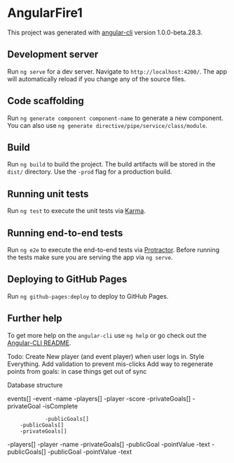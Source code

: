 # AngularFire1

This project was generated with [angular-cli](https://github.com/angular/angular-cli) version 1.0.0-beta.28.3.

## Development server
Run `ng serve` for a dev server. Navigate to `http://localhost:4200/`. The app will automatically reload if you change any of the source files.

## Code scaffolding

Run `ng generate component component-name` to generate a new component. You can also use `ng generate directive/pipe/service/class/module`.

## Build

Run `ng build` to build the project. The build artifacts will be stored in the `dist/` directory. Use the `-prod` flag for a production build.

## Running unit tests

Run `ng test` to execute the unit tests via [Karma](https://karma-runner.github.io).

## Running end-to-end tests

Run `ng e2e` to execute the end-to-end tests via [Protractor](http://www.protractortest.org/).
Before running the tests make sure you are serving the app via `ng serve`.

## Deploying to GitHub Pages

Run `ng github-pages:deploy` to deploy to GitHub Pages.

## Further help

To get more help on the `angular-cli` use `ng help` or go check out the [Angular-CLI README](https://github.com/angular/angular-cli/blob/master/README.md).

Todo:
    Create New player (and event player) when user logs in.
    Style Everything.
    Add validation to prevent mis-clicks
    Add way to regenerate points from goals: in case things get out of sync

Database structure

events[]
    -event
        -name
        -players[]
            -player
                -score
                -privateGoals[]
                    -privateGoal
                        -isComplete
                        
                -publicGoals[]
        -publicGoals[]
        -privateGoals[]
-players[]
    -player
        -name
-privateGoals[]
    -publicGoal
        -pointValue
        -text
-publicGoals[]
    -publicGoal
        -pointValue
        -text


